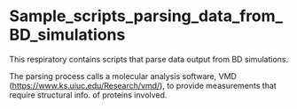 # Sample_scripts_parsing_data_from_BD_simulations
This respiratory contains scripts that parse data output from BD simulations.

The parsing process calls a molecular analysis software, VMD (https://www.ks.uiuc.edu/Research/vmd/), to provide measurements that require structural info. of proteins involved.
